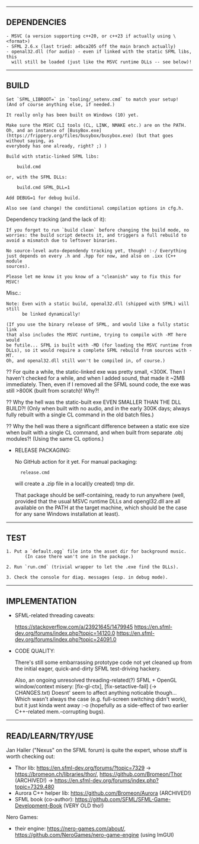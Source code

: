 ------------------------------------------------------------------------------
  DEPENDENCIES
------------------------------------------------------------------------------

	- MSVC (a version supporting c++20, or c++23 if actually using \<format>)
	- SFML 2.6.x (last tried: a4bca205 off the main branch actually)
	- openal32.dll (for audio) - even if linked with the static SFML libs, this
	  will still be loaded (just like the MSVC runtime DLLs -- see below)!

------------------------------------------------------------------------------
  BUILD
------------------------------------------------------------------------------

	Set `SFML_LIBROOT=` in `tooling/_setenv.cmd` to match your setup!
	(And of course anything else, if needed.)

	It really only has been built on Windows (10) yet.

	Make sure the MSVC CLI tools (CL, LINK, NMAKE etc.) are on the PATH.
	Oh, and an instance of [BusyBox.exe](https://frippery.org/files/busybox/busybox.exe) (but that goes without saying, as
	everybody has one already, right? ;) )

	Build with static-linked SFML libs:

		build.cmd

	or, with the SFML DLLs:

		build.cmd SFML_DLL=1

	Add DEBUG=1 for debug build.

	Also see (and change) the conditional compilation options in cfg.h.


Dependency tracking (and the lack of it):

	If you forget to run `build clean` before changing the build mode, no
	worries: the build script detects it, and triggers a full rebuild to
	avoid a mismatch due to leftover binaries.

	No source-level auto-dependendy tracking yet, though! :-/ Everything
	just depends on every .h and .hpp for now, and also on .ixx (C++ module
	sources).

	Please let me know it you know of a "cleanish" way to fix this for MSVC!

Misc.:

	Note: Even with a static build, openal32.dll (shipped with SFML) will still
	      be linked dynamically!

	(If you use the binary release of SFML, and would like a fully static link
	that also includes the MSVC runtime, trying to compile with -MT here would
	be futile... SFML is built with -MD (for loading the MSVC runtime from
	DLLs), so it would require a complete SFML rebuild from sources with -MT.
	Oh, and openal32.dll still won't be compiled in, of course.)

??	For quite a while, the static-linked exe was pretty small, <300K. Then
	I haven't checked for a while, and when I added sound, that made it
	~2MB immediately. Then, even if I removed all the SFML sound code, the
	exe was still >800K (built from scratch)! Why?!

??	Why the hell was the static-built exe EVEN SMALLER THAN THE DLL BUILD?!
	(Only when built with no audio, and in the early 300K days; always fully
	rebuilt with a single CL command in the old batch files.)

??	Why the hell was there a significant difference between a static exe size
	when built with a single CL command, and when built from separate .obj
	modules?! (Using the same CL options.)

- RELEASE PACKAGING:

	No GitHub action for it yet. For manual packaging:

		release.cmd

	will create a .zip file in a local(ly created) tmp dir.

	That package should be self-containing, ready to run anywhere (well,
	provided that the usual MSVC runtime DLLs and opengl32.dll are all
	available on the PATH at the target machine, which should be the
	case for any sane Windows installation at least).


------------------------------------------------------------------------------
  TEST
------------------------------------------------------------------------------

	1. Put a `default.ogg` file into the asset dir for background music.
           (In case there wan't one in the package.)

	2. Run `run.cmd` (trivial wrapper to let the .exe find the DLLs).

	3. Check the console for diag. messages (esp. in debug mode).

------------------------------------------------------------------------------
  IMPLEMENTATION
------------------------------------------------------------------------------

- SFML-related threading caveats:

	https://stackoverflow.com/a/23921645/1479945
	https://en.sfml-dev.org/forums/index.php?topic=14120.0
	https://en.sfml-dev.org/forums/index.php?topic=24091.0

- CODE QUALITY:

	There's  still some embarrassing prototype code not yet cleaned up
	from the initial eager, quick-and-dirty SFML test-driving hackery.

	Also, an ongoing unresolved threading-related(?) SFML + OpenGL window/context
	misery: [fix-gl-ctx], [fix-setactive-fail] (-> CHANGES.txt)
	Doesnt' seem to affect anything noticable though... Which wasn't always the
	case (e.g. full-screen switching didn't work), but it just kinda went away :-o
	(hopefully as a side-effect of two earlier C++-related mem.-corrupting bugs).


------------------------------------------------------------------------------
  READ/LEARN/TRY/USE
------------------------------------------------------------------------------

Jan Haller ("Nexus" on the SFML forum) is quite the expert, whose stuff is worth checking out:
- Thor lib: https://en.sfml-dev.org/forums/?topic=7329 -> https://bromeon.ch/libraries/thor/, https://github.com/Bromeon/Thor (ARCHIVED!)
  -> https://en.sfml-dev.org/forums/index.php?topic=7329.480
- Aurora C++ helper lib: https://github.com/Bromeon/Aurora (ARCHIVED!)
- SFML book (co-author): https://github.com/SFML/SFML-Game-Development-Book (VERY OLD tho!)

Nero Games:
- their engine: https://nero-games.com/about/, https://github.com/NeroGames/nero-game-engine (using ImGUI)
